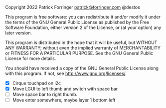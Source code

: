 Copyright 2022 Patrick Forringer patrick@forringer.com @destos

This program is free software: you can redistribute it and/or modify
it under the terms of the GNU General Public License as published by
the Free Software Foundation, either version 2 of the License, or
(at your option) any later version.

This program is distributed in the hope that it will be useful,
but WITHOUT ANY WARRANTY; without even the implied warranty of
MERCHANTABILITY or FITNESS FOR A PARTICULAR PURPOSE.  See the
GNU General Public License for more details.

You should have received a copy of the GNU General Public License
along with this program.  If not, see <http://www.gnu.org/licenses/>.

- [x] Cirque touchpad on i2c
- [x] Move LGUI to left thumb and switch with space bar
- [ ] Move space bar to right thumb.
- [ ] Move enter somewhere, maybe layer 1 bottom left